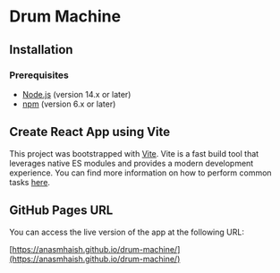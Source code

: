 # Drum Machine

## Installation

### Prerequisites
- [Node.js](https://nodejs.org/) (version 14.x or later)
- [npm](https://www.npmjs.com/) (version 6.x or later)


## Create React App using Vite

This project was bootstrapped with [Vite](https://vitejs.dev/). Vite is a fast build tool that leverages native ES modules and provides a modern development experience. You can find more information on how to perform common tasks [here](https://vitejs.dev/guide/).


## GitHub Pages URL

You can access the live version of the app at the following URL:

[https://anasmhaish.github.io/drum-machine/](https://anasmhaish.github.io/drum-machine/)
